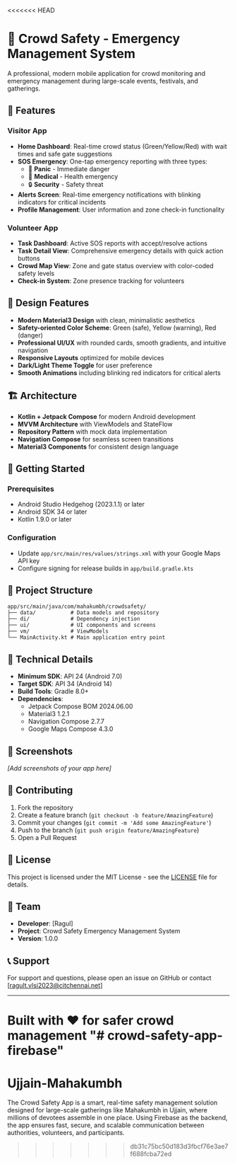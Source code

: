 <<<<<<< HEAD
# 🚨 Crowd Safety - Emergency Management System

A professional, modern mobile application for crowd monitoring and emergency management during large-scale events, festivals, and gatherings.

## 📱 Features

### **Visitor App**
- **Home Dashboard**: Real-time crowd status (Green/Yellow/Red) with wait times and safe gate suggestions
- **SOS Emergency**: One-tap emergency reporting with three types:
  - 🚨 **Panic** - Immediate danger
  - 🏥 **Medical** - Health emergency  
  - 🔒 **Security** - Safety threat
- **Alerts Screen**: Real-time emergency notifications with blinking indicators for critical incidents
- **Profile Management**: User information and zone check-in functionality

### **Volunteer App**
- **Task Dashboard**: Active SOS reports with accept/resolve actions
- **Task Detail View**: Comprehensive emergency details with quick action buttons
- **Crowd Map View**: Zone and gate status overview with color-coded safety levels
- **Check-in System**: Zone presence tracking for volunteers

## 🎨 Design Features

- **Modern Material3 Design** with clean, minimalistic aesthetics
- **Safety-oriented Color Scheme**: Green (safe), Yellow (warning), Red (danger)
- **Professional UI/UX** with rounded cards, smooth gradients, and intuitive navigation
- **Responsive Layouts** optimized for mobile devices
- **Dark/Light Theme Toggle** for user preference
- **Smooth Animations** including blinking red indicators for critical alerts

## 🏗️ Architecture

- **Kotlin + Jetpack Compose** for modern Android development
- **MVVM Architecture** with ViewModels and StateFlow
- **Repository Pattern** with mock data implementation
- **Navigation Compose** for seamless screen transitions
- **Material3 Components** for consistent design language

## 🚀 Getting Started

### Prerequisites
- Android Studio Hedgehog (2023.1.1) or later
- Android SDK 34 or later
- Kotlin 1.9.0 or later


### Configuration
- Update `app/src/main/res/values/strings.xml` with your Google Maps API key
- Configure signing for release builds in `app/build.gradle.kts`

## 📁 Project Structure

```
app/src/main/java/com/mahakumbh/crowdsafety/
├── data/           # Data models and repository
├── di/             # Dependency injection
├── ui/             # UI components and screens
├── vm/             # ViewModels
└── MainActivity.kt # Main application entry point
```

## 🔧 Technical Details

- **Minimum SDK**: API 24 (Android 7.0)
- **Target SDK**: API 34 (Android 14)
- **Build Tools**: Gradle 8.0+
- **Dependencies**: 
  - Jetpack Compose BOM 2024.06.00
  - Material3 1.2.1
  - Navigation Compose 2.7.7
  - Google Maps Compose 4.3.0

## 📸 Screenshots

*[Add screenshots of your app here]*

## 🤝 Contributing

1. Fork the repository
2. Create a feature branch (`git checkout -b feature/AmazingFeature`)
3. Commit your changes (`git commit -m 'Add some AmazingFeature'`)
4. Push to the branch (`git push origin feature/AmazingFeature`)
5. Open a Pull Request

## 📄 License

This project is licensed under the MIT License - see the [LICENSE](LICENSE) file for details.

## 👥 Team

- **Developer**: [Ragul]
- **Project**: Crowd Safety Emergency Management System
- **Version**: 1.0.0

## 📞 Support

For support and questions, please open an issue on GitHub or contact [ragult.vlsi2023@citchennai.net]

---

**Built with ❤️ for safer crowd management**
"# crowd-safety-app-firebase" 
=======
# Ujjain-Mahakumbh
The Crowd Safety App is a smart, real-time safety management solution designed for large-scale gatherings like Mahakumbh in Ujjain, where millions of devotees assemble in one place. Using Firebase as the backend, the app ensures fast, secure, and scalable communication between authorities, volunteers, and participants.
>>>>>>> db31c75bc50d183d3fbcf76e3ae7f688fcba72ed
